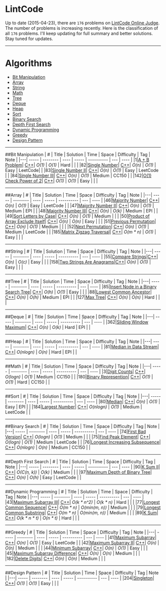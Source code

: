 LintCode
======== 

Up to date (2015-04-23), there are `176` problems on [LintCode Online Judge](https://lintcode.com/).
The number of problems is increasing recently.
Here is the classification of all `176` problems.
I'll keep updating for full summary and better solutions. Stay tuned for updates.

--- 
Algorithms
====

* [Bit Manipulation](https://github.com/kamyu104/LintCode#bit-manipulation)
* [Array](https://github.com/kamyu104/LintCode#array)
* [String](https://github.com/kamyu104/LintCode#string)
* [Math](https://github.com/kamyu104/LintCode#math)
* [Tree](https://github.com/kamyu104/LintCode#tree)
* [Deque](https://github.com/kamyu104/LintCode#deque)
* [Heap](https://github.com/kamyu104/LintCode#heap)
* [Sort](https://github.com/kamyu104/LintCode#sort)
* [Binary Search](https://github.com/kamyu104/LintCode#binary-search)
* [Depth First Search](https://github.com/kamyu104/LintCode#depth-first-search)
* [Dynamic Programming](https://github.com/kamyu104/LintCode#dynamic-programming)
* [Greedy](https://github.com/kamyu104/LintCode#greedy)
* [Design Pattern](https://github.com/kamyu104/LintCode#design-pattern)

---

##Bit Manipulation
| # | Title | Solution | Time | Space | Difficulty | Tag | Note |
|---| ----- | -------- | ---- | ----- | ---------- | --- | ---- |
|1|[A + B Problem](http://lintcode.com/en/problem/a-b-problem/)| [C++](./C++/a-b-problem.cpp)| _O(1)_ | _O(1)_ | Hard | | |
|82|[Single Number](http://lintcode.com/en/problem/single-number-iii/)| [C++](./C++/single-number.cpp)| _O(n)_ | _O(1)_ | Easy | LeetCode| |
|83|[Single Number II](http://lintcode.com/en/problem/single-number-iii/)| [C++](./C++/single-number-ii.cpp)| _O(n)_ | _O(1)_ | Easy | LeetCode | |
|84|[Single Number III](http://lintcode.com/en/problem/single-number-iii/)| [C++](./C++/single-number-iii.cpp)| _O(n)_ | _O(1)_ | Medium | CC150 | |
|142|[O(1) Check Power of 2](http://lintcode.com/en/problem/o1-check-power-of-2/)| [C++](./C++/o1-check-power-of-2.cpp)| _O(1)_ | _O(1)_ | Easy | | |

---

##Array
| # | Title | Solution | Time | Space | Difficulty | Tag | Note |
|---| ----- | -------- | ---- | ----- | ---------- | --- | ---- |
|46|[Majority Number](http://lintcode.com/en/problem/majority-number/)| [C++](./C++/majority-number.cpp)| _O(n)_ | _O(1)_ | Easy | LeetCode | |
|47|[Majority Number II](http://lintcode.com/en/problem/majority-number/)| [C++](./C++/majority-number-ii.cpp)| _O(n)_ | _O(1)_ | Medium | EPI | |
|48|[Majority Number III](http://lintcode.com/en/problem/majority-number-iii/)| [C++](./C++/majority-number-iii.cpp)| _O(n)_ | _O(k)_ | Medium | EPI | |
|49|[Sort Letters by Case](http://lintcode.com/en/problem/sort-letters-by-case/)| [C++](./C++/sort-letters-by-case.cpp)| _O(n)_ | _O(1)_ | Medium | | |
|50|[Product of Array Exclude Itself](http://lintcode.com/en/problem/product-of-array-exclude-itself/)| [C++](./C++/product-of-array-exclude-itself.cpp)| _O(n)_ | _O(n)_ | Easy | | |
|51|[Previous Permutation](http://lintcode.com/en/problem/previous-permutation/)| [C++](./C++/previous-permutation.cpp)| _O(n)_ | _O(1)_ | Medium | | |
|52|[Next Permutation](http://lintcode.com/en/problem/next-permutation/)| [C++](./C++/next-permutation.cpp)| _O(n)_ | _O(1)_ | Medium | LeetCode | |
|185|[Matrix Zigzag Traversal](http://lintcode.com/en/problem/matrix-zigzag-traversal/)| [C++](./C++/matrix-zigzag-traversal.cpp)| _O(m * n)_ | _O(1)_ | Easy | | |

---

##String
| # | Title | Solution | Time | Space | Difficulty | Tag | Note |
|---| ----- | -------- | ---- | ----- | ---------- | --- | ---- |
|55|[Compare Strings](http://lintcode.com/en/problem/compare-strings/)|[C++](./C++/compare-strings.cpp)| _O(n)_ | _O(c)_ | Easy | | |
|158|[Two Strings Are Anagrams](http://lintcode.com/en/problem/two-strings-are-anagrams/)|[C++](./C++/two-strings-are-anagrams.cpp)| _O(n)_ | _O(1)_ | Easy | | |

---

##Tree
| # | Title | Solution | Time | Space | Difficulty | Tag | Note |
|---| ----- | -------- | ---- | ----- | ---------- | --- | ---- |
|85|[Insert Node in a Binary Search Tree](http://lintcode.com/en/problem/delete-digits/)| [C++](./C++/insert-node-in-a-binary-search-tree.cpp)| _O(h)_ | _O(1)_ | Easy | | |
|88|[Lowest Common Ancestor](http://lintcode.com/en/problem/lowest-common-ancestor/)| [C++](./C++/lowest-common-ancestor.cpp)| _O(n)_ | _O(h)_ | Medium | EPI | |
|127|[Max Tree](http://lintcode.com/en/problem/max-tree/)| [C++](./C++/max-tree.cpp)| _O(n)_ | _O(n)_ | Hard | | |

---

##Deque
| # | Title | Solution | Time | Space | Difficulty | Tag | Note |
|---| ----- | -------- | ---- | ----- | ---------- | --- | ---- |
|362|[Sliding Window Maximum](http://lintcode.com/en/problem/sliding-window-maximum/)| [C++](./C++/sliding-window-maximum.cpp)| _O(n)_ | _O(k)_ | Hard | EPI | |

---

##Heap
| # | Title | Solution | Time | Space | Difficulty | Tag | Note |
|---| ----- | -------- | ---- | ----- | ---------- | --- | ---- |
|81|[Median in Data Stream](http://lintcode.com/en/problem/median-in-data-stream/)| [C++](./C++/median-in-data-stream.cpp)| _O(nlogn)_ | _O(n)_ | Hard | EPI | |

---

##Math
| # | Title | Solution | Time | Space | Difficulty | Tag | Note |
|---| ----- | -------- | ---- | ----- | ---------- | --- | ---- |
|3|[Digit Counts](http://lintcode.com/en/problem/digit-counts/)| [C++](./C++/digit-counts.cpp)| _O(logn)_ | _O(1)_ | Medium | CC150 | |
|180|[Binary Represention](http://lintcode.com/en/problem/delete-digits/)| [C++](./C++/binary-representation.cpp)| _O(1)_ | _O(1)_ | Hard | CC150 | |

---

##Sort
| # | Title | Solution | Time | Space | Difficulty | Tag | Note |
|---| ----- | -------- | ---- | ----- | ---------- | --- | ---- |
|80|[Median](http://lintcode.com/en/problem/median/)| [C++](./C++/median.cpp)| _O(n)_ | _O(1)_ | Easy | EPI | |
|184|[Largest Number](http://lintcode.com/en/problem/largest-number/)| [C++](./C++/largest-number.cpp)| _O(nlogn)_ | _O(1)_ | Medium | LeetCode | |

---

##Binary Search
| # | Title | Solution | Time | Space | Difficulty | Tag | Note |
|---| ----- | -------- | ---- | ----- | ---------- | --- | ---- |
|74|[First Bad Version](http://lintcode.com/en/problem/first-bad-version/)| [C++](./C++/first-bad-version.cpp)| _O(logn)_ | _O(1)_ | Medium | | |
|75|[Find Peak Element](http://lintcode.com/en/problem/find-peak-element/)| [C++](./C++/find-peak-element.cpp)| _O(logn)_ | _O(1)_ | Medium | LeetCode | |
|76|[Longest Increasing Subsequence](http://lintcode.com/en/problem/longest-increasing-subsequence/)| [C++](./C++/longest-increasing-subsequence.cpp)| _O(nlogn)_ | _O(n)_ | Medium | CC150 | |

---

##Depth First Search
| # | Title | Solution | Time | Space | Difficulty | Tag | Note |
|---| ----- | -------- | ---- | ----- | ---------- | --- | ---- |
|90|[K Sum II](http://lintcode.com/en/problem/k-sum-ii/)| [C++](./C++/k-sum-ii.cpp)| _O(C(n, k))_ | _O(k)_ | Medium | | |
|97|[Maximum Depth of Binary Tree](http://lintcode.com/en/problem/maximum-depth-of-binary-tree/)| [C++](./C++/maximum-depth-of-binary-tree.cpp)| _O(n)_ | _O(h)_ | Easy | LeetCode | |

---

##Dynamic Programming
| # | Title | Solution | Time | Space | Difficulty | Tag | Note |
|---| ----- | -------- | ---- | ----- | ---------- | --- | ---- |
|43|[Maximum Subarray III](http://lintcode.com/en/problem/maximum-subarray-iii/)| [C++](./C++/maximum-subarray-iii.cpp)| _O(k * n^2)_ | _O(k * n)_ | Hard | | |
|77|[Longest Common Sequence](http://lintcode.com/en/problem/longest-common-sequence/)| [C++](./C++/longest-common-sequence.cpp)| _O(m * n)_ | _O(min(m, n))_ | Medium | | |
|79|[Longest Common Substring](http://lintcode.com/en/problem/longest-common-substring/)| [C++](./C++/longest-common-substring.cpp)| _O(m * n)_ | _O(min(m, n))_ | Medium | | |
|89|[K Sum](http://lintcode.com/en/problem/k-sum/)| [C++](./C++/k-sum.cpp)| _O(k * n * t)_ | _O(n * t)_ | Hard | | |

---

##Greedy
| # | Title | Solution | Time | Space | Difficulty | Tag | Note |
|---| ----- | -------- | ---- | ----- | ---------- | --- | ---- |
|41|[Maximum Subarray](http://lintcode.com/en/problem/maximum-subarray/)| [C++](./C++/maximum-subarray.cpp)| _O(n)_ | _O(1)_ | Easy | LeetCode | |
|42|[Maximum Subarray II](http://lintcode.com/en/problem/maximum-subarray-ii/)| [C++](./C++/maximum-subarray-ii.cpp)| _O(n)_ | _O(n)_ | Medium | | |
|44|[Minimum Subarray](http://lintcode.com/en/problem/minimum-subarray/)| [C++](./C++/minimum-subarray.cpp)| _O(n)_ | _O(1)_ | Easy | | |
|45|[Maximum Subarray Difference](http://lintcode.com/en/problem/maximum-subarray-difference/)| [C++](./C++/maximum-subarray-difference.cpp)| _O(n)_ | _O(n)_ | Medium | | |
|182|[Delete Digits](http://lintcode.com/en/problem/delete-digits/)| [C++](./C++/delete-digits.cpp)| _O(n)_ | _O(n)_ | Medium | | |

---

##Design Pattern
| # | Title | Solution | Time | Space | Difficulty | Tag | Note |
|---| ----- | -------- | ---- | ----- | ---------- | --- | ---- |
|204|[Singleton](http://lintcode.com/en/problem/singleton/)| [C++](./C++/singleton.cpp)| _O(1)_ | _O(1)_ | Easy | | |

